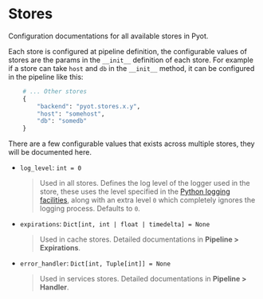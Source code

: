 # Stores

Configuration documentations for all available stores in Pyot.

Each store is configured at pipeline definition, the configurable values of stores are the params in the `__init__` definition of each store. For example if a store can take `host` and `db` in the `__init__` method, it can be configured in the pipeline like this:
```python
    # ... Other stores
    {
        "backend": "pyot.stores.x.y",
        "host": "somehost",
        "db": "somedb"
    }
```

There are a few configurable values that exists across multiple stores, they will be documented here.

* `log_level`: `int = 0`
  > Used in all stores. Defines the log level of the logger used in the store, these uses the level specified in the [Python logging facilities](https://docs.python.org/3/library/logging.html#logging-levels), along with an extra level `0` which completely ignores the logging process. Defaults to `0`.

* `expirations`: `Dict[int, int | float | timedelta] = None`
  > Used in cache stores. Detailed documentations in **Pipeline > Expirations**.

* `error_handler`: `Dict[int, Tuple[int]] = None`
  > Used in services stores. Detailed documentations in **Pipeline > Handler**.
